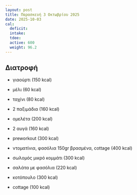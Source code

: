 ```yaml
---
layout: post
title: Παρασκευή 3 Οκτωβρίου 2025
date: 2025-10-03
cal:
  deficit: 
  intake: 
  tdee: 
  active: 600
  weight: 96.2
---
```


## Διατροφή

- γιαούρτι (150 kcal)
- μέλι (60 kcal)
- ταχίνι (80 kcal)
- 2 παξιμάδια (160 kcal)

- ομελέτα (200 kcal)
- 2 αυγά (160 kcal)
- preworkout (300 kcal)
- ντοματίνια, φασόλια 150gr βρασμένα, cottage (400 kcal)


- σωλομός μικρό κομμάτι (300 kcal)
- σαλάτα με φασόλια (220 kcal)


- κοτόπουλο (300 kcal)
- cottage (100 kcal)



